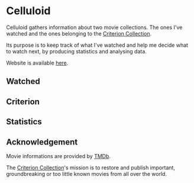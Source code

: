 # Celluloid

Celluloid gathers information about two movie collections. The ones I've watched and the ones belonging to the [Criterion Collection](https://www.criterion.com/).

Its purpose is to keep track of what I've watched and help me decide what to watch next, by producing statistics and analysing data.

Website is available [here](https://celluloid.dev).

## Watched

## Criterion

## Statistics

## Acknowledgement

Movie informations are provided by [TMDb](https://www.themoviedb.org/).

The [Criterion Collection](https://www.criterion.com/)'s mission is to restore and publish important, groundbreaking or too little known movies from all over the world.
